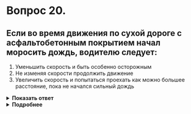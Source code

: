 # Вопрос 20.

## Если во время движения по сухой дороге с асфальтобетонным покрытием начал моросить дождь, водителю следует:

1. Уменьшить скорость и быть особенно осторожным
2. Не изменяя скорости продолжить движение
3. Увеличить скорость и попытаться проехать как можно большее расстояние, пока не начался сильный дождь

<details>
<summary><b>Показать ответ</b></summary>
Правильный ответ: 1
</details>
<details>
<summary><b>Подробнее</b></summary>
Капли дождя с пылью, частичками грязи образуют «плёнку», которая резко понижает коэффициент сцепления колёс с дорогой, что может стать причиной заноса автомобиля. В это время необходимо уменьшить скорость, быть внимательным и осмотрительным.
</details>